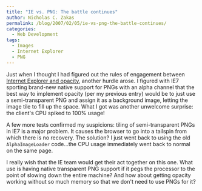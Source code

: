 ```yaml
---
title: "IE vs. PNG: The battle continues"
author: Nicholas C. Zakas
permalink: /blog/2007/02/05/ie-vs-png-the-battle-continues/
categories:
  - Web Development
tags:
  - Images
  - Internet Explorer
  - PNG
---
```

Just when I thought I had figured out the rules of engagement between <a title="Opacity in IE6: alpha or PNG?" rel="internal" href="https://humanwhocodes.com/archive/2007/1/406">Internet Explorer and opacity</a>, another hurdle arose. I figured with IE7 sporting brand-new native support for PNGs with an alpha channel that the best way to implement opacity (per my previous entry) would be to just use a semi-transparent PNG and assign it as a background image, letting the image tile to fill up the space. What I got was another unwelcome surprise: the client's CPU spiked to 100% usage!

A few more tests confirmed my suspicions: tiling of semi-transparent PNGs in IE7 is a major problem. It causes the browser to go into a tailspin from which there is no recovery. The solution? I just went back to using the old `AlphaImageLoader` code&#8230;the CPU usage immediately went back to normal on the same page.

I really wish that the IE team would get their act together on this one. What use is having native transparent PNG support if it pegs the processor to the point of slowing down the entire machine? And how about getting opacity working without so much memory so that we don't need to use PNGs for it?
